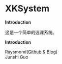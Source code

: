 XKSystem
========

<strong>Introduction</strong><br/>
<p>
这是一个简单的选课系统。
</p>
<strong>Introduction</strong><br/>
<p>
Raysmond(<a href="https://github.com/Raysmond">Github</a> & <a href="http://raysmond.com">Blog</a>)<br/>
Junshi Guo
</p>